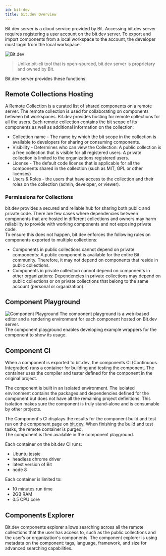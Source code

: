 ```yaml
---
id: bit-dev
title: bit.dev Overview
---
```


Bit.dev server is a cloud service provided by Bit. Accessing bit.dev server requires registering a user account on the bit.dev server. To export and import components from a local workspace to the account, the developer must login from the local workspace.  

![Bit.dev](https://storage.googleapis.com/static.bit.dev/docs/images/bit.dev.png)

> Unlike bit-cli tool that is open-sourced, bit.dev server is proprietary and owned by Bit.

Bit.dev server provides these functions:  

## Remote Collections Hosting

A Remote Collection is a curated list of shared components on a remote server. The remote collection is used for collaborating on components between bit workspaces. Bit.dev provides hosting for remote collections for all the users.
Each remote collection contains the bit scope of its components as well as additional information on the collection:  

- Collection name - The name by which the bit scope in the collection is available to developers for sharing or consuming components.  
- Visibility - Determines who can view the Collection: A public collection is a free collection that is visible for all registered users. A private collection is limited to the organizations registered users.  
- License - The default code license that is applicable for all the components shared in the collection (such as MIT, GPL or other licenses)  
- Users & Roles - the users that have access to the collection and their roles on the collection (admin, developer, or viewer).

### Permissions for Collections

bit.dev provides a secured and reliable hub for sharing both public and private code. There are few cases where dependencies between components that are hosted in different collections and owners may harm reliability to provide with working components and not exposing private code.  
To ensure this does not happen, bit.dev enforces the following rules on components exported to multiple collections:

- Components in public collections cannot depend on private components: A public component is available for the entire Bit community. Therefore, it may not depend on components that reside in public collections.  
- Components in private collection cannot depend on components in other organizations: Dependencies in private collections may depend on public collections or on private collections that belong to the same account (personal or organization).  

## Component Playground

![Component Playground](https://storage.googleapis.com/static.bit.dev/docs/images/playground.png)
The component playground is a web-based editor and a rendering environment for each component hosted on Bit.dev server.  
The component playground enables developing example wrappers for the component to show its usage.

## Component CI

When a component is exported to bit.dev, the components CI (Continuous Integration) runs a container for building and testing the component. The container uses the compiler and tester defined for the component in the original project.  

The component is built in an isolated environment. The isolated environment contains the packages and dependencies defined for the component but does not have all the remaining project definitions. This isolation makes sure the component is truly stand-alone and is consumable by other projects.  

The Component's CI displays the results for the component build and test run on the component page on [bit.dev](https://bit.dev). When finishing the build and test tasks, the remote container is purged.  
The component is then available in the component playground.

Each container on the bit.dev CI runs:  

- Ubuntu jessie
- headless chrome driver
- latest version of Bit
- node 8

Each container is limited to: 

- 10 minutes run time
- 2GB RAM
- 0.5 CPU core

## Components Explorer

Bit.dev components explorer allows searching across all the remote collections that the user has access to,  such as the public collections and the user’s or organization's components. 
The component explorer is using metadata on the component:  tags, language, framework, and size for advanced searching capabilities. 
